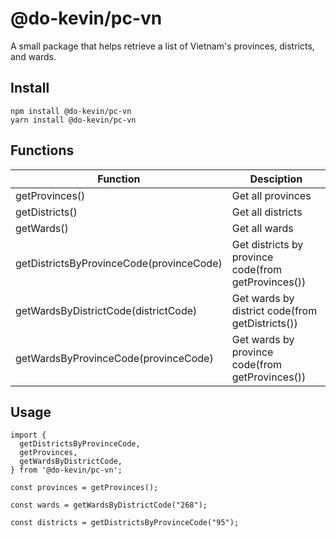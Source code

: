 # @do-kevin/pc-vn

A small package that helps retrieve a list of Vietnam's provinces, districts, and wards.

## Install

    npm install @do-kevin/pc-vn
    yarn install @do-kevin/pc-vn

## Functions

| Function                                 | Desciption                                          |
| ---------------------------------------- | --------------------------------------------------- |
| getProvinces()                           | Get all provinces                                   |
| getDistricts()                           | Get all districts                                   |
| getWards()                               | Get all wards                                       |
| getDistrictsByProvinceCode(provinceCode) | Get districts by province code(from getProvinces()) |
| getWardsByDistrictCode(districtCode)     | Get wards by district code(from getDistricts())     |
| getWardsByProvinceCode(provinceCode)     | Get wards by province code(from getProvinces())     |

## Usage

```
import {
  getDistrictsByProvinceCode,
  getProvinces,
  getWardsByDistrictCode,
} from '@do-kevin/pc-vn';

const provinces = getProvinces();

const wards = getWardsByDistrictCode("268");

const districts = getDistrictsByProvinceCode("95");
```
